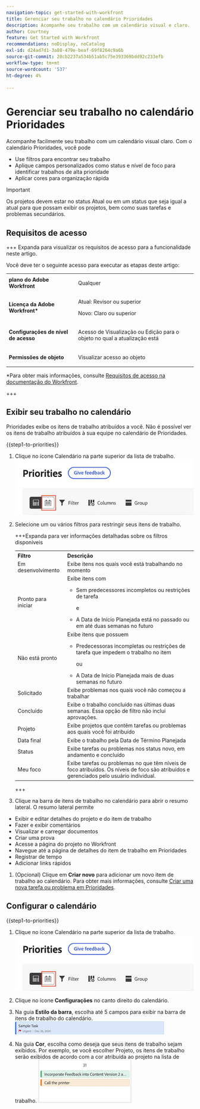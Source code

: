 ```yaml
---
navigation-topic: get-started-with-workfront
title: Gerenciar seu trabalho no calendário Prioridades
description: Acompanhe seu trabalho com um calendário visual e claro.
author: Courtney
feature: Get Started with Workfront
recommendations: noDisplay, noCatalog
exl-id: d24ad7d1-3a88-479e-beaf-69f8264c9a6b
source-git-commit: 20cb2237a534b51ab5c75e393369bdd92c233efb
workflow-type: tm+mt
source-wordcount: '537'
ht-degree: 4%

---
```


# Gerenciar seu trabalho no calendário Prioridades

Acompanhe facilmente seu trabalho com um calendário visual claro. Com o calendário Prioridades, você pode

* Use filtros para encontrar seu trabalho
* Aplique campos personalizados como status e nível de foco para identificar trabalhos de alta prioridade
* Aplicar cores para organização rápida

>[!IMPORTANT]
>
>Os projetos devem estar no status Atual ou em um status que seja igual a atual para que possam exibir os projetos, bem como suas tarefas e problemas secundários.


## Requisitos de acesso

+++ Expanda para visualizar os requisitos de acesso para a funcionalidade neste artigo.

Você deve ter o seguinte acesso para executar as etapas deste artigo:

<table style="table-layout:auto"> 
 <col> 
 </col> 
 <col> 
 </col> 
 <tbody> 
  <tr> 
   <td role="rowheader"><strong>plano do Adobe Workfront</strong></td> 
   <td> <p>Qualquer</p> </td> 
  </tr> 
  <tr> 
   <td role="rowheader"><strong>Licença da Adobe Workfront*</strong></td> 
   <td> 
   <p>Atual: Revisor ou superior</p>
   <p>Novo: Claro ou superior</p> 
   </td> 
  </tr> 
  <tr> 
   <td role="rowheader"><strong>Configurações de nível de acesso</strong></td> 
   <td> <p>Acesso de Visualização ou Edição para o objeto no qual a atualização está</p></td> 
  </tr> 
  <tr> 
   <td role="rowheader"><strong>Permissões de objeto</strong></td> 
   <td> <p>Visualizar acesso ao objeto</p></td> 
  </tr> 
 </tbody> 
</table>

*Para obter mais informações, consulte [Requisitos de acesso na documentação do Workfront](/help/quicksilver/administration-and-setup/add-users/access-levels-and-object-permissions/access-level-requirements-in-documentation.md).

+++

## Exibir seu trabalho no calendário

Prioridades exibe os itens de trabalho atribuídos a você. Não é possível ver os itens de trabalho atribuídos à sua equipe no calendário de Prioridades.

{{step1-to-priorities}}

1. Clique no ícone Calendário na parte superior da lista de trabalho.
   ![ícone do calendário](assets/calendar-tab.png)
1. Selecione um ou vários filtros para restringir seus itens de trabalho.

   +++Expanda para ver informações detalhadas sobre os filtros disponíveis
   <table>
    <tbody>
    <tr>
    <th>Filtro</th>
    <th>Descrição</th>
    </tr>
        <tr>
        <td>Em desenvolvimento</td>
        <td>Exibe itens nos quais você está trabalhando no momento</td>
        </tr>
        <tr>
        <td>Pronto para iniciar</td>
        <td>Exibe itens com 
        <ul>
        <li>Sem predecessores incompletos ou restrições de tarefa</li>
        <p>e</p>
        <li>A Data de Início Planejada está no passado ou em até duas semanas no futuro</li>
        </ul>
        </td>
        </tr>
        <tr>
        <td>Não está pronto</td>
        <td>Exibe itens que possuem
        <ul>
        <li>Predecessoras incompletas ou restrições de tarefa que impedem o trabalho no item</li>
        <p>ou</p>
        <li>A Data de Início Planejada mais de duas semanas no futuro</li>
        </ul>
        </td>
        </tr>
        <tr>
        <td>Solicitado</td>
        <td>Exibe problemas nos quais você não começou a trabalhar</td>
        </tr>
        <td>Concluído</td>
        <td>Exibe o trabalho concluído nas últimas duas semanas. Essa opção de filtro não inclui aprovações.</td>
        </tr>
        <tr>
        <td>Projeto</td>
        <td>Exibe projetos que contêm tarefas ou problemas aos quais você foi atribuído</td>
        </tr>
        <tr>
        <td>Data final</td>
        <td>Exibe o trabalho pela Data de Término Planejada</td>
        </tr>
        <tr>
        <td>Status</td>
        <td>Exibe tarefas ou problemas nos status novo, em andamento e concluído</td>
        </tr>
        <tr>
        <td>Meu foco</td>
        <td>Exibe tarefas ou problemas no que têm níveis de foco atribuídos. Os níveis de foco são atribuídos e gerenciados pelo usuário individual.</td>
        </tr>
    </tbody>
    </table>

   +++

1. Clique na barra de itens de trabalho no calendário para abrir o resumo lateral. O resumo lateral permite

* Exibir e editar detalhes do projeto e do item de trabalho
* Fazer e exibir comentários
* Visualizar e carregar documentos
* Criar uma prova
* Acesse a página do projeto no Workfront
* Navegue até a página de detalhes do item de trabalho em Prioridades
* Registrar de tempo
* Adicionar links rápidos

1. (Opcional) Clique em **Criar novo** para adicionar um novo item de trabalho ao calendário. Para obter mais informações, consulte [Criar uma nova tarefa ou problema em Prioridades](/help/quicksilver/workfront-basics/priorities/create-task-issue-priorities.md).

## Configurar o calendário

{{step1-to-priorities}}

1. Clique no ícone Calendário na parte superior da lista de trabalho.
   ![ícone do calendário](assets/calendar-tab.png)
1. Clique no ícone **Configurações** no canto direito do calendário.

1. Na guia **Estilo da barra**, escolha até 5 campos para exibir na barra de itens de trabalho do calendário.
   ![barra de exemplo](assets/sample-task-for-field-config.png)

1. Na guia **Cor**, escolha como deseja que seus itens de trabalho sejam exibidos. Por exemplo, se você escolher Projeto, os itens de trabalho serão exibidos de acordo com a cor atribuída ao projeto na lista de trabalho.
   ![projeto de cores de amostra](assets/sample-calendar-projects.png)
